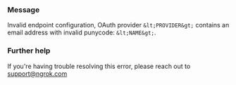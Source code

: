 
### Message
Invalid endpoint configuration, OAuth provider `&lt;PROVIDER&gt;` contains an email address with invalid punycode: `&lt;NAME&gt;`.

### Further help
If you're having trouble resolving this error, please reach out to [support@ngrok.com](mailto:support@ngrok.com?subject=Help%20with%20ERR_NGROK_1645)

